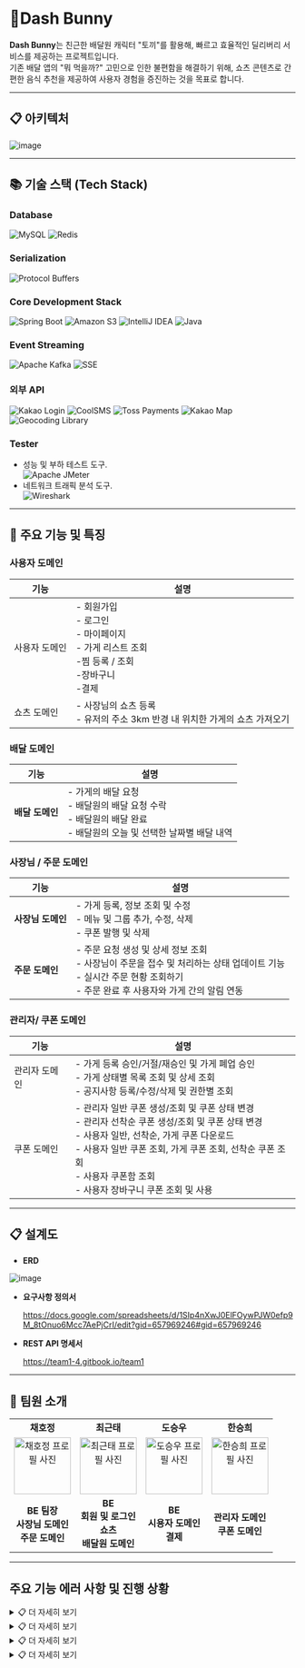 # 🐰**Dash Bunny**



**Dash Bunny**는 친근한 배달원 캐릭터 "토끼"를 활용해, 빠르고 효율적인 딜리버리 서비스를 제공하는 프로젝트입니다. <br>
기존 배달 앱의 "뭐 먹을까?" 고민으로 인한 불편함을 해결하기 위해, 쇼츠 콘텐츠로 간편한 음식 추천을 제공하여 사용자 경험을 증진하는 것을 목표로 합니다.

---

## 📋 아키텍처
![image](https://github.com/user-attachments/assets/a35e6f62-5e4e-4b8b-a647-9297a25310a1)

---

## 📚 기술 스택 (Tech Stack)

### Database
![MySQL](https://img.shields.io/badge/MySQL-4479A1?style=flat&logo=mysql&logoColor=white)
![Redis](https://img.shields.io/badge/Redis-DC382D?style=flat&logo=redis&logoColor=white)

### Serialization
![Protocol Buffers](https://img.shields.io/badge/Protocol%20Buffers-336691?style=flat&logo=protobuf&logoColor=white)

### Core Development Stack
![Spring Boot](https://img.shields.io/badge/Spring%20Boot-6DB33F?style=flat&logo=spring-boot&logoColor=white)
![Amazon S3](https://img.shields.io/badge/Amazon%20S3-569A31?style=flat&logo=amazon-s3&logoColor=white)
![IntelliJ IDEA](https://img.shields.io/badge/IntelliJ%20IDEA-000000?style=flat&logo=intellij-idea&logoColor=white)
![Java](https://img.shields.io/badge/Java-007396?style=flat&logo=java&logoColor=white)

### Event Streaming
![Apache Kafka](https://img.shields.io/badge/Apache%20Kafka-231F20?style=flat&logo=apache-kafka&logoColor=white)
![SSE](https://img.shields.io/badge/Spring%20SSE-6DB33F?style=flat&logo=java&logoColor=white)

### 외부 API
![Kakao Login](https://img.shields.io/badge/Kakao%20Login-FFCD00?style=flat&logo=kakao&logoColor=white)
![CoolSMS](https://img.shields.io/badge/CoolSMS-008ED2?style=flat&logo=twilio&logoColor=white)
![Toss Payments](https://img.shields.io/badge/Toss%20Payments-0054FF?style=flat&logo=tosspayments&logoColor=white)
![Kakao Map](https://img.shields.io/badge/Kakao%20Map-FFCD00?style=flat&logo=kakao&logoColor=white)
![Geocoding Library](https://img.shields.io/badge/Geocoding%20Library-4E73DF?style=flat&logo=google-maps&logoColor=white)

### Tester
 - 성능 및 부하 테스트 도구.  
  ![Apache JMeter](https://img.shields.io/badge/Apache%20JMeter-D22128?style=flat&logo=apache-jmeter&logoColor=white)  
 - 네트워크 트래픽 분석 도구.  
  ![Wireshark](https://img.shields.io/badge/Wireshark-1679A7?style=flat&logo=wireshark&logoColor=white)  
  
---


## 📌 주요 기능 및 특징

### **사용자 도메인**

| 기능                          | 설명                                                                                                                                                     |
|------------------------------------|------------------------------------------------------------------------------------------------------------------------------|
| 사용자 도메인                       | - 회원가입<br> - 로그인 <br> - 마이페이지 <br> - 가게 리스트 조회 <br> -찜 등록 / 조회<br>-장바구니<br>-결제<br> 
| 쇼츠 도메인                       |- 사장님의 쇼츠 등록<br> - 유저의 주소 3km 반경 내 위치한 가게의 쇼츠 가져오기 

### **배달 도메인**                       
| **기능**                          | **설명**                                                                                              |
|------------------------------------|------------------------------------------------------------------------------------------------------|
| **배달 도메인**                     |- 가게의 배달 요청 <br>- 배달원의 배달 요청 수락<br>- 배달원의 배달 완료<br>- 배달원의 오늘 및 선택한 날짜별  배달 내역<br>                     |           

### **사장님 / 주문 도메인**

| **기능**                          | **설명**                                                                                              |
|------------------------------------|------------------------------------------------------------------------------------------------------|
| **사장님 도메인**                     | - 가게 등록, 정보 조회 및 수정<br>- 메뉴 및 그룹 추가, 수정, 삭제<br>- 쿠폰 발행 및 삭제                     |                    |
| **주문 도메인**                     | - 주문 요청 생성 및 상세 정보 조회<br>- 사장님이 주문을 접수 및 처리하는 상태 업데이트 기능<br>- 실시간 주문 현황 조회하기 <br>- 주문 완료 후 사용자와 가게 간의 알림 연동  |

### 관리자/ 쿠폰 도메인
| 기능                          | 설명                                                                                              |
|------------------------------------|------------------------------------------------------------------------------------------------------|
| 관리자 도메인                     | - 가게 등록 승인/거절/재승인 및 가게 폐업 승인<br>- 가게 상태별 목록 조회 및 상세 조회<br>- 공지사항 등록/수정/삭제 및 권한별 조회                    |                    |
| 쿠폰 도메인                     | - 관리자 일반 쿠폰 생성/조회 및 쿠폰 상태 변경 <br>- 관리자 선착순 쿠폰 생성/조회 및 쿠폰 상태 변경  <br>- 사용자 일반, 선착순, 가게 쿠폰 다운로드 <br>- 사용자 일반 쿠폰 조회, 가게 쿠폰 조회, 선착순 쿠폰 조회 <br>- 사용자 쿠폰함 조회 <br>- 사용자 장바구니 쿠폰 조회 및 사용 |

---
## 📋 설계도

- **ERD**
           
![image](https://github.com/user-attachments/assets/bcf22f74-51b7-4c79-845f-0da499da39d2)


- **요구사항 정의서**
  
  https://docs.google.com/spreadsheets/d/1SIp4nXwJ0ElFOywPJW0efp9M_8tOnuo6Mcc7AePjCrI/edit?gid=657969246#gid=657969246
  
- **REST API 명세서**

  https://team1-4.gitbook.io/team1

---

## 📌 팀원 소개

<table>
  <tbody>
    <!-- 첫 번째 행: 팀원 이름 -->
    <tr>
      <td align="center"><b>채호정</b></td>
      <td align="center"><b>최근태</b></td>
      <td align="center"><b>도승우</b></td>
      <td align="center"><b>한승희</b></td>
    </tr>
    <tr>
      <td align="center">
        <a href="https://github.com/Hojeong016">
          <img src="https://avatars.githubusercontent.com/Hojeong016" width="100px;" alt="채호정 프로필 사진"/>
        </a>
      </td>
      <td align="center">
        <a href="https://github.com/GeunTae-C">
           <img src="https://avatars.githubusercontent.com/GeunTae-C" width="100px;" alt="최근태 프로필 사진"/>
        </a>
      </td>
      <td align="center">
        <a href="https://github.com/MagongDo">
        <img src="https://avatars.githubusercontent.com/MagongDo" width="100px;" alt="도승우 프로필 사진"/>
        </a>
      </td>
      <td align="center">
        <a href="https://github.com/SeungHuiHan">
          <img src="https://avatars.githubusercontent.com/SeungHuiHan" width="100px;" alt="한승희 프로필 사진"/>
        </a>
      </td>
    </tr>
    <tr>
      <td align="center"><b>BE 팀장<br/>사장님 도메인<br>주문 도메인</b></td>
      <td align="center"><b>BE<br/>회원 및 로그인<br/>쇼츠<br/>배달원 도메인<br/></b></td>
      <td align="center"><b>BE<br/>시용자 도메인<br/>결제</b></td>
      <td align="center"><b>관리자 도메인<br/>쿠폰 도메인</td>
    </tr>
  </tbody>
</table>

---
## 주요 기능 에러 사항 및 진행 상황 

<details>
<summary>📋 더 자세히 보기</summary>

-작성

</details>

<details>
<summary>📋 더 자세히 보기</summary>

-작성

</details>

<details>
<summary>📋 더 자세히 보기</summary>

-작성

</details>

<details>
<summary>📋 더 자세히 보기</summary>

-작성

</details>







